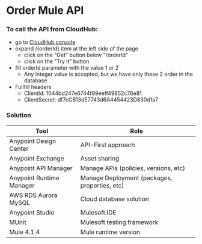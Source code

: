 # Order Mule API

### To call the API from CloudHub:
  - go to [CloudHub console]
  - expand /{orderId} item at the left side of the page
    - click on the "Get" button below "/orderId"
    - click on the "Try it" button
  - fill orderId parameter with the value 1 or 2
    - Any integer value is accepted, but we have only these 2 order in the database
  - Fullfill headers
    - ClientId: 1044bd247e6744f99eeff49852c76e81
    - ClientSecret: df7cCB13dE7743d6A4454423D830d1a7

### Solution

| Tool | Role |
| ------ | ------ |
| Anypoint Design Center | API-First approach
| Anypoint Exchange | Asset sharing
| Anypoint API Manager | Manage APIs (policies, versions, etc)
| Anypoint Runtime Manager | Manage Deployment (packages, properties, etc)
| AWS RDS Aurora MySQL | Cloud database solution
| Anypoint Studio | Mulesoft IDE
| MUnit | Mulesoft testing framework
| Mule 4.1.4 | Mule runtime version

[CloudHub Console]: <http://mbshop.us-e2.cloudhub.io/console/>
